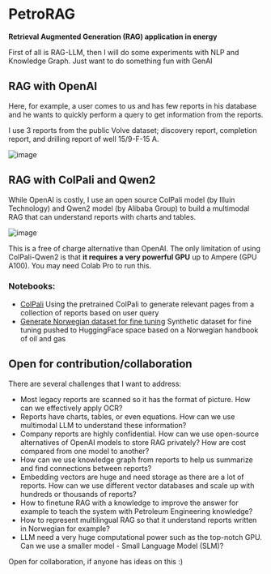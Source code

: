 # PetroRAG
**Retrieval Augmented Generation (RAG) application in energy**

First of all is RAG-LLM, then I will do some experiments with NLP and Knowledge Graph. Just want to do something fun with GenAI

## RAG with OpenAI 

Here, for example, a user comes to us and has few reports in his database and he wants to quickly perform a query to get information from the reports.

I use 3 reports from the public Volve dataset; discovery report, completion report, and drilling report of well 15/9-F-15 A. 

![image](https://github.com/user-attachments/assets/a00c32fd-7441-4de0-8f32-a2a3bbc3c445)

## RAG with ColPali and Qwen2

While OpenAI is costly, I use an open source ColPali model (by Illuin Technology) and Qwen2 model (by Alibaba Group) to build a multimodal RAG that can understand reports with charts and tables. 

![image](https://github.com/user-attachments/assets/38d685f2-c782-42e2-80cd-4d2d85956dd0)

This is a free of charge alternative than OpenAI. The only limitation of using ColPali-Qwen2 is that **it requires a very powerful GPU** up to Ampere (GPU A100). You may need Colab Pro to run this. 

### Notebooks: 
* [ColPali](https://github.com/yohanesnuwara/PetroRAG/blob/main/notebooks/colpali.ipynb) Using the pretrained ColPali to generate relevant pages from a collection of reports based on user query
* [Generate Norwegian dataset for fine tuning](https://github.com/yohanesnuwara/PetroRAG/blob/main/notebooks/Generate_Finetuning_Dataset_ColPali_Norwegian_QnA.ipynb) Synthetic dataset for fine tuning pushed to HuggingFace space based on a Norwegian handbook of oil and gas

## Open for contribution/collaboration

There are several challenges that I want to address:
* Most legacy reports are scanned so it has the format of picture. How can we effectively apply OCR?
* Reports have charts, tables, or even equations. How can we use multimodal LLM to understand these information?
* Company reports are highly confidential. How can we use open-source alternatives of OpenAI models to store RAG privately? How are cost compared from one model to another?
* How can we use knowledge graph from reports to help us summarize and find connections between reports?
* Embedding vectors are huge and need storage as there are a lot of reports. How can we use different vector databases and scale up with hundreds or thousands of reports?
* How to finetune RAG with a knowledge to improve the answer for example to teach the system with Petroleum Engineering knowledge?
* How to represent multilingual RAG so that it understand reports written in Norwegian for example?
* LLM need a very huge computational power such as the top-notch GPU. Can we use a smaller model - Small Language Model (SLM)?

Open for collaboration, if anyone has ideas on this :)
